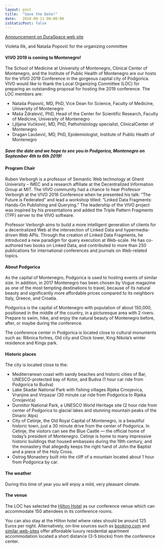 ```yaml
---
layout: post
title:  "Save the Date!"
date:   2018-09-11 08:00:00
isStaticPost: false
---
```


[Announcement on DuraSpace web site](https://duraspace.org/save-the-date-vivo-2019-september-4-6-podgorica-montenegro/)

Violeta Ilik, and Nataša Popović for the organizing committee

#### VIVO 2019 is coming to Montenegro!

The School of Medicine at University of Montenegro, Clinical Center of Montenegro, and the Institute of Public Health of Montenegro are our hosts for the VIVO 2019 Conference in the gorgeous capital city of Podgorica. VIVO would like to thank the Local Organizing Committee (LOC) for preparing an outstanding proposal for hosting the 2019 conference. The LOC members are:

* Nataša Popović, MD, PhD, Vice Dean for Science, Faculty of Medicine, University of Montenegro
* Maša Ždralević, PhD, Head of the Center for Scientific Research, Faculty of Medicine, University of Montenegro
* Ljiljana Vučković, MD, PhD, Pathohistology specialist, ClinicalCenter of Montenegro
* Dragan Laušević, MD, PhD, Epidemiologist, Institute of Public Health of Montenegro

##### Save the date and we hope to see you in Podgorica, Montenegro on September 4th to 6th 2019!

#### Program Chair

Ruben Verborgh is a professor of Semantic Web technology at Ghent University – IMEC and a research affiliate at the Decentralized Information Group at MIT. The VIVO community had a chance to hear Professor Verborgh at the VIVO 2016 Conference when he presented his talk: “The Future is Federated” and lead a workshop titled: “Linked Data Fragments: Hands-On Publishing and Querying.” The leadership of the VIVO project was inspired by his presentations and added the Triple Pattern Fragments (TPF) server to the VIVO software.

Professor Verborgh aims to build a more intelligent generation of clients for a decentralized Web at the intersection of Linked Data and hypermedia-driven Web APIs. Through the creation of Linked Data Fragments, he introduced a new paradigm for query execution at Web-scale. He has co-authored two books on Linked Data, and contributed to more than 250 publications for international conferences and journals on Web-related topics.

#### About Podgorica

As the capital of Montenegro, Podgorica is used to hosting events of similar size. In addition, in 2017 Montenegro has been chosen by Vogue magazine as one of the most tempting destinations to travel, because of its natural beauty and significantly more affordable prices compared to its neighbors Italy, Greece, and Croatia.

Podgorica is the capital of Montenegro with population of about 150,000, positioned in the middle of the country, in a picturesque area with 2 rivers. Prepare to swim, hike, and enjoy the natural beauty of Montenegro before, after, or maybe during the conference.

The conference center in Podgorica is located close to cultural monuments such as: Ribnica fortres, Old city and Clock tower, King Nikola’s winter residence and Kings park.

#### Historic places

The city is located close to the:

* Mediterranean coast with sandy beaches and historic cities of Bar, UNESCO-protected bay of Kotor, and Budva (1 hour car ride from Podgorica to Budva)
* Lake Skadar National Park with fishing villages Rijeka Crnojevica, Vranjine and Virpazar (30 minute car ride from Podgorica to Rijeka Crnojevića)
* Durmitor National Park, a UNESCO World Heritage site (2 hour ride from center of Podgorica to glacial lakes and stunning mountain peaks of the Dinaric Alps)
* City of Cetinje, the Old Royal Capital of Montenegro, is a beautiful historic town, just a 30 minute drive from the center of Podgorica. In Cetinje, the visitors can see the Blue Castle — the official home of today’s president of Montenegro. Cetinje is home to many impressive historic buildings that housed embassies during the 19th century, and the monastery that allegedly keeps the right hand of John the Baptist and a piece of the Holy Cross.
* Ostrog Monastery built into the cliff of a mountain located about 1 hour from Podgorica by car.

#### The weather

During this time of year you will enjoy a mild, very pleasant climate.

#### The venue

The LOC has selected the [Hilton Hotel](https://www3.hilton.com/en/hotels/montenegro/hilton-podgorica-crna-gora-TGDPMHI/index.html?WT.mc_id=zLMWA0ME1HI2NaturalSearch3Google_LGHotelListing4DGGeneric_Jul5LocalSearch6TGDPMHI7EN8i1) as our conference venue which can accommodate 150 attendees in its conference rooms.  

You can also stay at the Hilton hotel where rates should be around 125 Euros per night. Alternatively, on-line sources such as [booking.com](http://booking.com/) and [similar web-sites](http://www.ustanzadan.me/en/rent-a-stan/) offer affordable luxury residential apartment accommodation located a short distance (3-5 blocks) from the conference center.
